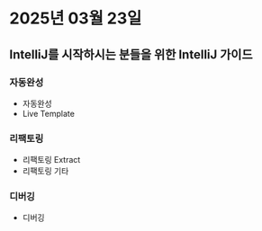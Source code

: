 # 2025년 03월 23일

## IntelliJ를 시작하시는 분들을 위한 IntelliJ 가이드

### 자동완성

- 자동완성
- Live Template

### 리팩토링

- 리팩토링 Extract
- 리팩토링 기타

### 디버깅

- 디버깅
